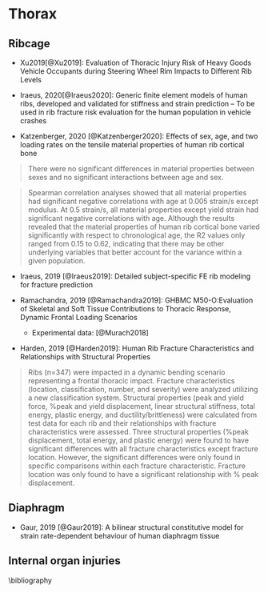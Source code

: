 # Thorax



## Ribcage

- Xu2019[@Xu2019]: Evaluation of Thoracic Injury Risk of Heavy Goods Vehicle Occupants during Steering Wheel Rim Impacts to Different Rib Levels

- Iraeus, 2020[@Iraeus2020]: Generic finite element models of human ribs, developed and validated for stiffness and strain prediction – To be used in rib fracture risk evaluation for the human population in vehicle crashes

- Katzenberger, 2020 [@Katzenberger2020]: Effects of sex, age, and two loading rates on the tensile material properties of human rib cortical bone

> There were no significant differences in material properties between sexes and no significant interactions between age and sex.

>Spearman correlation analyses showed that all material properties had significant negative correlations with age at 0.005 strain/s except modulus. At 0.5 strain/s, all material properties except yield strain had significant negative correlations with age. Although the results revealed that the material properties of human rib cortical bone varied significantly with respect to chronological age, the R2 values only ranged from 0.15 to 0.62, indicating that there may be other underlying variables that better account for the variance within a given population.

- Iraeus, 2019 [@Iraeus2019]: Detailed subject-specific FE rib modeling for fracture prediction


- Ramachandra, 2019 [@Ramachandra2019]: GHBMC M50-O:Evaluation of Skeletal and Soft Tissue Contributions to Thoracic Response, Dynamic Frontal Loading Scenarios
    - Experimental data: [@Murach2018]

- Harden, 2019 [@Harden2019]: Human Rib Fracture Characteristics and Relationships with Structural Properties

> Ribs (n=347) were impacted in a dynamic bending scenario representing a frontal thoracic impact. Fracture characteristics (location, classification, number, and severity) were analyzed utilizing a new classification system.
Structural properties (peak and yield force, %peak and yield displacement, linear structural stiffness, total energy, plastic energy, and ductility/brittleness) were calculated from test data for each rib and their relationships with fracture characteristics were assessed. Three structural properties (%peak displacement, total energy, and plastic energy) were found to have significant differences with all fracture characteristics except fracture location. However, the significant differences were only found in specific comparisons within each fracture characteristic. Fracture location was only found to have a significant relationship with % peak displacement.


## Diaphragm

- Gaur, 2019 [@Gaur2019]: A bilinear structural constitutive model for strain rate-dependent behaviour of human diaphragm tissue

## Internal organ injuries

\bibliography
